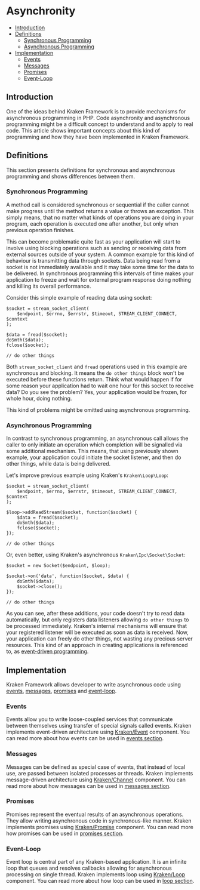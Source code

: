 # Asynchronity

- [Introduction](#introduction)
- [Definitions](#definitions)
    - [Synchronous Programming](#synchronous-programming)
    - [Asynchronous Programming](#asynchronous-programming)
- [Implementation](#implementation)
    - [Events](#events)
    - [Messages](#messages)
    - [Promises](#promises)
    - [Event-Loop](#event-loop)

<a name="introduction"></a>
## Introduction

One of the ideas behind Kraken Framework is to provide mechanisms for asynchronous programming in PHP. Code asynchronity and asynchronous programming might be a difficult concept to understand and to apply to real code. This article shows important concepts about this kind of programming and how they have been implemented in Kraken Framework.

<a name="definitions"></a>
## Definitions

This section presents definitions for synchronous and asynchronous programming and shows differences between them.

<a name="synchronous-programming"></a>
### Synchronous Programming

A method call is considered synchronous or sequential if the caller cannot make progress until the method returns a value or throws an exception. This simply means, that no matter what kinds of operations you are doing in your program, each operation is executed one after another, but only when previous operation finishes.

This can become problematic quite fast as your application will start to involve using blocking operations such as sending or receiving data from external sources outside of your system. A common example for this kind of behaviour is transmitting data through sockets. Data being read from a socket is not immediately available and it may take some time for the data to be delivered. In synchronous programming this intervals of time makes your application to freeze and wait for external program response doing nothing and killing its overall performance.
 
Consider this simple example of reading data using socket:

    $socket = stream_socket_client(
        $endpoint, $errno, $errstr, $timeout, STREAM_CLIENT_CONNECT, $context
    );
    
    $data = fread($socket);
    doSmth($data);
    fclose($socket);
    
    // do other things

Both `stream_socket_client` and `fread` operations used in this example are synchronous and blocking. It means the `do other things` block won't be executed before these functions return. Think what would happen if for some reason your application had to wait one hour for this socket to receive data? Do you see the problem? Yes, your application would be frozen, for whole hour, doing nothing.

This kind of problems might be omitted using asynchronous programming.

<a name="asynchronous-programming"></a>
### Asynchronous Programming

In contrast to synchronous programming, an asynchronous call allows the caller to only initiate an operation which completion will be signalled via some additional mechanism. This means, that using previously shown example, your application could initiate the socket listener, and then do other things, while data is being delivered.

Let's improve previous example using Kraken's `Kraken\Loop\Loop`:

    $socket = stream_socket_client(
        $endpoint, $errno, $errstr, $timeout, STREAM_CLIENT_CONNECT, $context
    );
    
    $loop->addReadStream($socket, function($socket) {
        $data = fread($socket);
        doSmth($data);
        fclose($socket);
    });
    
    // do other things

Or, even better, using Kraken's asynchronous `Kraken\Ipc\Socket\Socket`:

    $socket = new Socket($endpoint, $loop);
    
    $socket->on('data', function($socket, $data) {
        doSmth($data);
        $socket->close();
    });
    
    // do other things

As you can see, after these additions, your code doesn't try to read data automatically, but only registers data listeners allowing `do other things` to be processed immediately. Kraken's internal mechanisms will ensure that your registered listener will be executed as soon as data is received. Now, your application can freely do other things, not wasting any precious server resources. This kind of an approach in creating applications is referenced to, as [event-driven programming](/docs/{{version}}/events).

<a name="implementation"></a>
## Implementation

Kraken Framework allows developer to write asynchronous code using [events](#events), [messages](#messages), [promises](#promises) and [event-loop](#event-loop).

<a name="events"></a>
### Events

Events allow you to write loose-coupled services that communicate between themselves using transfer of special signals called events. Kraken implements event-driven architecture using [Kraken/Event](/docs/{{version}}/api-event) component. You can read more about how events can be used in [events section](/docs/{{version}}/events#emitting-and-listening).

<a name="messages"></a>
### Messages

Messages can be defined as special case of events, that instead of local use, are passed between isolated processes or threads. Kraken implements message-driven architecture using [Kraken/Channel](/docs/{{version}}/api-channel) component. You can read more about how messages can be used in [messages section](/docs/{{version}}/messages).

<a name="promises"></a>
### Promises

Promises represent the eventual results of an asynchronous operations. They allow writing asynchronous code in synchronous-like manner. Kraken implements promises using [Kraken/Promise](/docs/{{version}}/api-promise) component. You can read more how promises can be used in [promises section](/docs/{{version}}/promises).

<a name="event-loop"></a>
### Event-Loop

Event loop is central part of any Kraken-based application. It is an infinite loop that queues and resolves callbacks allowing for asynchronous processing on single thread. Kraken implements loop using [Kraken/Loop](/docs/{{version}}/api-loop) component. You can read more about how loop can be used in [loop section](/docs/{{version}}/events#event-loop).

